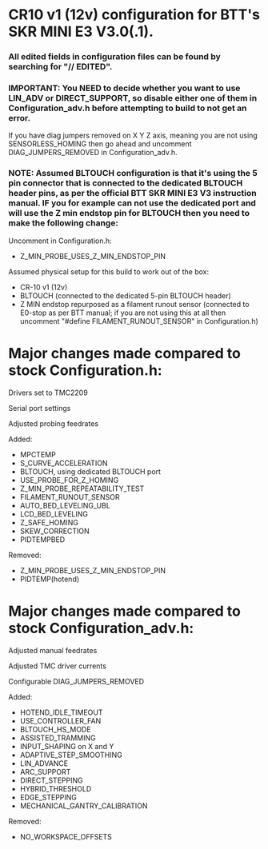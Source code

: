 # CR10 v1 (12v) configuration for BTT's SKR MINI E3 V3.0(.1).

### All edited fields in configuration files can be found by searching for "// EDITED".

### IMPORTANT: You NEED to decide whether you want to use LIN_ADV or DIRECT_SUPPORT, so disable either one of them in Configuration_adv.h before attempting to build to not get an error.

If you have diag jumpers removed on X Y Z axis, meaning you are not using SENSORLESS_HOMING then go ahead and uncomment DIAG_JUMPERS_REMOVED in Configuration_adv.h.

### NOTE: Assumed BLTOUCH configuration is that it's using the 5 pin connector that is connected to the dedicated BLTOUCH header pins, as per the official BTT SKR MINI E3 V3 instruction manual. IF you for example can not use the dedicated port and will use the Z min endstop pin for BLTOUCH then you need to make the following change:

Uncomment in Configuration.h:

+ Z_MIN_PROBE_USES_Z_MIN_ENDSTOP_PIN

Assumed physical setup for this build to work out of the box:

+ CR-10 v1 (12v)
+ BLTOUCH (connected to the dedicated 5-pin BLTOUCH header)
+ Z MIN endstop repurposed as a filament runout sensor (connected to E0-stop as per BTT manual; if you are not using this at all then uncomment "#define FILAMENT_RUNOUT_SENSOR" in Configuration.h)

# Major changes made compared to stock Configuration.h:

Drivers set to TMC2209

Serial port settings

Adjusted probing feedrates

Added:
+ MPCTEMP
+ S_CURVE_ACCELERATION
+ BLTOUCH, using dedicated BLTOUCH port
+ USE_PROBE_FOR_Z_HOMING
+ Z_MIN_PROBE_REPEATABILITY_TEST
+ FILAMENT_RUNOUT_SENSOR
+ AUTO_BED_LEVELING_UBL
+ LCD_BED_LEVELING
+ Z_SAFE_HOMING
+ SKEW_CORRECTION
+ PIDTEMPBED
  
Removed:
- Z_MIN_PROBE_USES_Z_MIN_ENDSTOP_PIN
- PIDTEMP(hotend)

# Major changes made compared to stock Configuration_adv.h:

Adjusted manual feedrates

Adjusted TMC driver currents

Configurable DIAG_JUMPERS_REMOVED

Added:
+ HOTEND_IDLE_TIMEOUT
+ USE_CONTROLLER_FAN
+ BLTOUCH_HS_MODE
+ ASSISTED_TRAMMING
+ INPUT_SHAPING on X and Y
+ ADAPTIVE_STEP_SMOOTHING
+ LIN_ADVANCE
+ ARC_SUPPORT
+ DIRECT_STEPPING
+ HYBRID_THRESHOLD
+ EDGE_STEPPING
+ MECHANICAL_GANTRY_CALIBRATION

Removed:
- NO_WORKSPACE_OFFSETS
